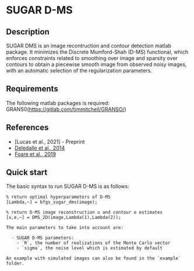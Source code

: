 SUGAR D-MS
===

## Description
SUGAR DMS is an image recontruction and contour detection matlab package. It minimizes the Discrete Mumford-Shah (D-MS) functional, which enforces constraints related to smoothing over image and sparsity over contours to obtain a piecewise smooth image from observed noisy images, with an automatic selection of the regularization parameters.

## Requirements
The following matlab packages is required: GRANS0(https://gitlab.com/timmitchell/GRANSO/)

## References
  - [Lucas et al., 2021] - Preprint
  - [Deledalle et al., 2014](https://arxiv.org/pdf/1405.1164)
  - [Foare et al., 2019](https://hal.archives-ouvertes.fr/hal-01782346/document)
  
## Quick start
The basic syntax to run SUGAR D-MS is as follows:

```
% return optimal hyperparameters of D-MS
[Lambda,~] = bfgs_sugar_dms(image);

% return D-MS image reconstruction u and contour e estimates
[u,e,~] = DMS_2D(image,Lambda(1),Lambda(2));

The main parameters to take into account are:

  - SUGAR D-MS parameters:
    - `R`, the number of realizations of the Monte Carlo vector
    - `sigma`, the noise level which is estimated by default
    
An example with simulated images can also be found in the `example` folder.
